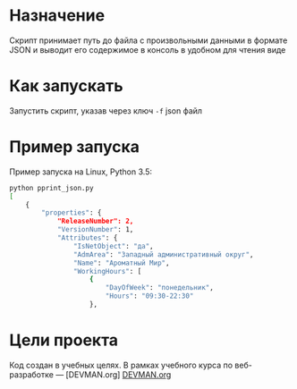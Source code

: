 # Назначение

Скрипт принимает путь до файла с произвольными данными в формате JSON и выводит его содержимое в консоль в удобном для чтения виде

# Как запускать
Запустить скрипт, указав через ключ `-f` json файл
# Пример запуска

Пример запуска на Linux, Python 3.5:
```bash
python pprint_json.py
[
    {
        "properties": {
            "ReleaseNumber": 2,
            "VersionNumber": 1,
            "Attributes": {
                "IsNetObject": "да",
                "AdmArea": "Западный административный округ",
                "Name": "Ароматный Мир",
                "WorkingHours": [
                    {
                        "DayOfWeek": "понедельник",
                        "Hours": "09:30-22:30"
                    },
```

# Цели проекта

Код создан в учебных целях. В рамках учебного курса по веб-разработке ― [DEVMAN.org] [DEVMAN.org](https://devman.org)
